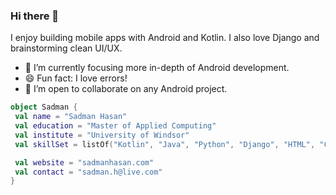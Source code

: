 ### Hi there 👋
I enjoy building mobile apps with Android and Kotlin. I also love Django and brainstorming clean UI/UX.
- 🌱 I’m currently focusing more in-depth of Android development.
- 😄 Fun fact: I love errors!
- 👯 I’m open to collaborate on any Android project.
```kotlin
object Sadman {
 val name = "Sadman Hasan"
 val education = "Master of Applied Computing"
 val institute = "University of Windsor"
 val skillSet = listOf("Kotlin", "Java", "Python", "Django", "HTML", "CSS", "JavaScript")

 val website = "sadmanhasan.com"
 val contact = "sadman.h@live.com"
}
```
